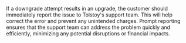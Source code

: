 If a downgrade attempt results in an upgrade, the customer should immediately report the issue to Tolstoy's support team. This will help correct the error and prevent any unintended charges. Prompt reporting ensures that the support team can address the problem quickly and efficiently, minimizing any potential disruptions or financial impacts.